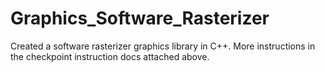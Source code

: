 # Graphics_Software_Rasterizer
Created a software rasterizer graphics library in C++. More instructions in the checkpoint instruction docs attached above. 

